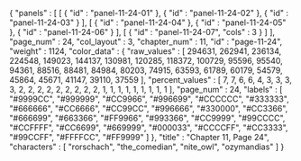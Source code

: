 {
  "panels" : [
    [
      {
        "id" : "panel-11-24-01"
      },
      {
        "id" : "panel-11-24-02"
      },
      {
        "id" : "panel-11-24-03"
      }
    ],
    [
      {
        "id" : "panel-11-24-04"
      },
      {
        "id" : "panel-11-24-05"
      },
      {
        "id" : "panel-11-24-06"
      }
    ],
    [
      {
        "id" : "panel-11-24-07",
        "cols" : 3
      }
    ]
  ],
  "page_num" : 24,
  "col_layout" : 3,
  "chapter_num" : 11,
  "id" : "page-11-24",
  "weight" : 1124,
  "color_data" : {
    "raw_values" : [
      294631,
      262941,
      236134,
      224548,
      149023,
      144137,
      130981,
      120285,
      118372,
      100729,
      95596,
      95540,
      94361,
      88516,
      88481,
      84984,
      80203,
      74915,
      63593,
      61789,
      60179,
      54579,
      45864,
      45671,
      41147,
      39110,
      37559
    ],
    "percent_values" : [
      7,
      7,
      6,
      6,
      4,
      3,
      3,
      3,
      3,
      2,
      2,
      2,
      2,
      2,
      2,
      2,
      2,
      2,
      1,
      1,
      1,
      1,
      1,
      1,
      1,
      1,
      1
    ],
    "page_num" : 24,
    "labels" : [
      "#9999CC",
      "#999999",
      "#CC9966",
      "#996699",
      "#CCCCCC",
      "#333333",
      "#666666",
      "#CC6666",
      "#CC99CC",
      "#996666",
      "#330000",
      "#CC3366",
      "#666699",
      "#663366",
      "#FF9966",
      "#993366",
      "#CC9999",
      "#99CCCC",
      "#CCFFFF",
      "#CC6699",
      "#669999",
      "#000033",
      "#CCCCFF",
      "#CC3333",
      "#99CCFF",
      "#FFFFCC",
      "#FF9999"
    ]
  },
  "title" : "Chapter 11, Page 24",
  "characters" : [
    "rorschach",
    "the_comedian",
    "nite_owl",
    "ozymandias"
  ]
}
